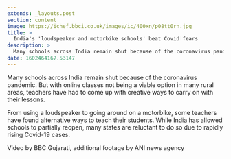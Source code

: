 ```yaml
--- 
extends: _layouts.post 
section: content 
image: https://ichef.bbci.co.uk/images/ic/400xn/p08tt0rn.jpg 
title: > 
  India's 'loudspeaker and motorbike schools' beat Covid fears 
description: > 
  Many schools across India remain shut because of the coronavirus pandemic.But with online classes not being a viable option in many rural areas, teachers have had to come up with creative ways to carry on with their lessons.From using a loudspeaker to going around on a motorbike, some teachers have found alternative ways to teach their students.While India has allowed schools to partially reopen, many states are reluctant to do so due to rapidly rising Covid-19 cases.Video by BBC Gujarati, additional footage by ANI news agency 
date: 1602464167.53147 
--- 
```

Many schools across India remain shut because of the coronavirus pandemic. But with online classes not being a viable option in many rural areas, teachers have had to come up with creative ways to carry on with their lessons.

From using a loudspeaker to going around on a motorbike, some teachers have found alternative ways to teach their students. While India has allowed schools to partially reopen, many states are reluctant to do so due to rapidly rising Covid-19 cases.

Video by BBC Gujarati, additional footage by ANI news agency